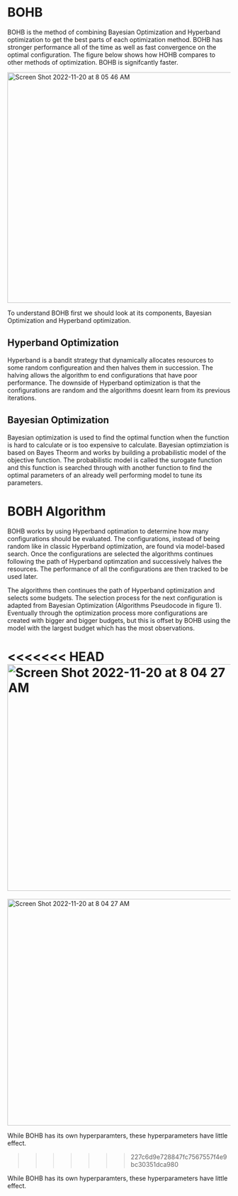 # BOHB
BOHB is the method of combining Bayesian Optimization and Hyperband optimization to get the best parts of each optimization method. BOHB has stronger performance all of the time as well as fast convergence on the optimal configuration. The figure below shows how HOHB compares to other methods of optimization. BOHB is signifcantly faster.

<img width="519" alt="Screen Shot 2022-11-20 at 8 05 46 AM" src="https://user-images.githubusercontent.com/59149625/202903502-a2d17b73-b323-4e98-bc9c-38fecd538082.png">

To understand BOHB first we should look at its components, Bayesian Optimization and Hyperband optimization.

## Hyperband Optimization
Hyperband is a bandit strategy that dynamically allocates resources to some random configureation and then halves them in succession. The halving allows the algorithm to end configurations that have poor performance. The downside of Hyperband optimization is that the configurations are random and the algorithms doesnt learn from its previous iterations.

## Bayesian Optimization
Bayesian optimization is used to find the optimal function when the function is hard to calculate or is too expensive to calculate. Bayesian optimziation is based on Bayes Theorm and works by building a probabilistic model of the objective function. The probabilistic model is called the surogate function and this function is searched through with another function to find the optimal parameters of an already well performing model to tune its parameters.

# BOBH Algorithm
BOHB works by using Hyperband optimation to determine how many configurations should be evaluated. The configurations, instead of being random like in classic Hyperband optimization, are found via model-based search. Once the configurations are selected the algorithms continues following the path of Hyperband optimzation and successively halves the resources. The performance of all the configurations are then tracked to be used later.

The algorithms then continues the path of Hyperband optimization and selects some budgets. The selection process for the next configuration is adapted from Bayesian Optimization (Algorithms Pseudocode in figure 1). Eventually through the optimization process more configurations are created with bigger and bigger budgets, but this is offset by BOHB using the model with the largest budget which has the most observations.

<<<<<<< HEAD
<img width="510" alt="Screen Shot 2022-11-20 at 8 04 27 AM" src="https://user-images.githubusercontent.com/59149625/202903423-489314b5-3b5f-44ec-ba20-5d145417f6d7.png">
=======
<img width="510" alt="Screen Shot 2022-11-20 at 8 04 27 AM" src="https://user-images.githubusercontent.com/59149625/202903423-489314b5-3b5f-44ec-ba20-5d145417f6d7.png">

While BOHB has its own hyperparamters, these hyperparameters have little effect.
>>>>>>> 227c6d9e728847fc7567557f4e9bc30351dca980

While BOHB has its own hyperparamters, these hyperparameters have little effect.